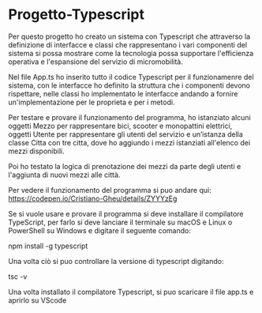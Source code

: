 # Progetto-Typescript

Per questo progetto ho creato un sistema con Typescript che attraverso la definizione di interfacce e classi che rappresentano i vari componenti del sistema si possa mostrare come la tecnologia possa supportare l'efficienza operativa e l'espansione del servizio di micromobilità.

Nel file App.ts ho inserito tutto il codice Typescript per il funzionamenre del sistema, con le interfacce ho definito la struttura che i componenti devono rispettare, nelle classi ho implementato le interfacce andando a fornire un'implementazione per le proprieta e per i metodi. 

Per testare e provare il funzionamento del programma, ho istanziato alcuni oggetti Mezzo per rappresentare bici, scooter e monopattini elettrici, oggetti Utente per rappresentare gli utenti del servizio e un’istanza della classe Citta con tre citta, dove ho aggiundo i mezzi istanziati  all'elenco dei mezzi disponibili.

Poi ho testato la logica di prenotazione dei mezzi da parte degli utenti e l'aggiunta di nuovi mezzi alle città.

Per vedere il funzionamento del programma si puo andare qui: https://codepen.io/Cristiano-Gheu/details/ZYYYzEg

Se si vuole usare e provare il programma si deve installare il compilatore TypeScript, per farlo si deve lanciare il terminale su macOS e Linux o PowerShell su Windows e digitare il seguente comando:

npm install -g typescript

Una volta ciò si puo controllare la versione di typescript digitando: 

tsc -v

Una volta installato il compilatore Typescript, si puo scaricare il file app.ts e aprirlo su VScode
